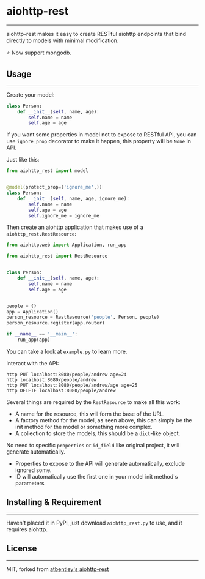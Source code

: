 # aiohttp-rest

---
aiohttp-rest makes it easy to create RESTful aiohttp endpoints that bind directly to models with minimal modification.

⭐ Now support mongodb.

## Usage

---
Create your model:

```python
class Person:
    def __init__(self, name, age):
        self.name = name
        self.age = age
```

If you want some properties in model not to expose to RESTful API, you can use `ignore_prop` decorator to make it
happen, this property will be `None` in API.

Just like this:

```python
from aiohttp_rest import model


@model(protect_prop=('ignore_me',))
class Person:
    def __init__(self, name, age, ignore_me):
        self.name = name
        self.age = age
        self.ignore_me = ignore_me
```

Then create an aiohttp application that makes use of a `aiohttp_rest.RestResource`:

```python
from aiohttp.web import Application, run_app

from aiohttp_rest import RestResource


class Person:
    def __init__(self, name, age):
        self.name = name
        self.age = age


people = {}
app = Application()
person_resource = RestResource('people', Person, people)
person_resource.register(app.router)

if __name__ == '__main__':
    run_app(app)
```
You can take a look at `example.py` to learn more.

Interact with the API:

```shell
http PUT localhost:8080/people/andrew age=24
http localhost:8080/people/andrew
http PUT localhost:8080/people/andrew/age age=25
http DELETE localhost:8080/people/andrew
```

Several things are required by the ``RestResource`` to make all this work:

- A name for the resource, this will form the base of the URL.
- A factory method for the model, as seen above, this can simply be the init method for the model or something more
  complex.
- A collection to store the models, this should be a ``dict``-like object.

No need to specific `properties` or `id_field` like original project, it will generate automatically.

- Properties to expose to the API will generate automatically, exclude ignored some.
- ID will automatically use the first one in your model init method's parameters

## Installing & Requirement

---
Haven't placed it in PyPi, just download `aiohttp_rest.py` to use, and it requires aiohttp.

## License

---
MIT, forked from [atbentley's aiohttp-rest](https://github.com/atbentley/aiohttp-rest)

